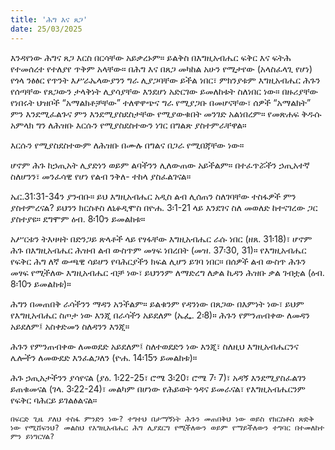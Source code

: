 ```yaml
---
title: 'ሕግ እና ጸጋ'
date: 25/03/2025
---
```


እንዳየነው ሕግና ጸጋ እርስ በርሳቸው አይቃረኑም። ይልቅስ በእግዚአብሔር ፍቅር እና ፍትሕ የተመሰረተ የተለያየ ጥቅም አላቸው። በሕግ እና በጸጋ መካከል አሁን የሚታየው (አላስፈላጊ የሆነ) የጎላ ንፅፅር የጥንት እሥራኤላውያንን ግራ ሊያጋባቸው ይችል ነበር፣ ምክንያቱም እግዚአብሔር ሕጉን የሰጣቸው የጸጋውን ታላቅነት ሊያሳያቸው እንደሆነ አድርገው ይመለከቱት ስለነበር ነው። በዙሪያቸው የነበሩት ህዝቦች “አማልክቶቻቸው” ተለዋዋጭና ግራ የሚያጋቡ በመሆናቸው፣ ሰዎች “አማልክት” ምን እንደሚፈልጉና ምን እንደሚያስደስታቸው የሚያውቁበት መንገድ አልነበረም። የመጽሐፍ ቅዱሱ አምላክ ግን ለሕዝቡ እርሱን የሚያስደስተውን ነገር በግልጽ ያስተምራቸዋል።

እርሱን የሚያስደስተውም ለሕዝቡ በሙሉ በግልና በጋራ የሚበጃቸው ነው።

ሆኖም ሕጉ ከኃጢአት ሊያድነን ወይም ልባችንን ሊለውጠው አይችልም። በተፈጥሯችን ኃጢአተኛ ስለሆንን፣ መንፈሳዊ የሆነ የልብ ንቅለ- ተከላ ያስፈልገናል።

ኤር.31:31-34ን ያንብቡ። ይህ እግዚአብሔር አዲስ ልብ ሊሰጠን ስለገባቸው ተስፋዎች ምን ያስተምረናል? ይህንን ክርስቶስ ለኒቆዲሞስ በዮሐ. 3፡1-21 ላይ እንደገና ስለ መወለድ ከተናገረው ጋር ያስተያዩ። ደግሞም ዕብ. 8፡10ን ይመልከቱ።

አሥርቱን ትእዛዛት በድንጋይ ጽላቶች ላይ የፃፋቸው እግዚአብሔር ራሱ ነበር (ዘጸ. 31፡18)፣ ሆኖም ሕጉ በእግዚአብሔር ሕዝብ ልብ ውስጥም መፃፍ ነበረበት (መዝ. 37፡30, 31)። የእግዚአብሔር የፍቅር ሕግ ለኛ ውጫዊ ሳይሆን የባሕርያችን ክፍል ሊሆን ይገባ ነበር። በሰዎች ልብ ውስጥ ሕጉን መፃፍ የሚችለው እግዚአብሔር ብቻ ነው፣ ይህንንም ለማድረግ ለቃል ኪዳን ሕዝቡ ቃል ገብቷል (ዕብ. 8፡10ን ይመልከቱ)።

ሕግን በመጠበቅ ራሳችንን ማዳን አንችልም። ይልቁንም የዳንነው በጸጋው በእምነት ነው፣ ይህም የእግዚአብሔር ስጦታ ነው እንጂ በራሳችን አይደለም (ኤፌ. 2፡8)። ሕጉን የምንጠብቀው ለመዳን አይደለም፤ አስቀድመን ስለዳንን እንጂ።

ሕጉን የምንጠብቀው ለመወደድ አይደለም፤ ስለተወደድን ነው እንጂ፣ ስለዚህ እግዚአብሔርንና ሌሎችን ለመውደድ እንፈልጋለን (ዮሐ. 14፡15ን ይመልከቱ)።

ሕጉ ኃጢአታችንን ያሳየናል (ያዕ. 1፡22-25፣ ሮሜ 3፡20፣ ሮሜ 7፡ 7)፣ አዳኝ እንደሚያስፈልገን ይጠቁመናል (ገላ. 3፡22-24)፣ መልካም በሆነው የሕይወት ጎዳና ይመራናል፣ የእግዚአብሔርንም የፍቅር ባሕርይ ይገልፅልናል።

`በፍርድ ጊዜ ያለህ ተስፋ ምንድን ነው? ተግተህ በታማኝነት ሕጉን መጠበቅህ ነው ወይስ የክርስቶስ ጽድቅ ነው የሚሸፍንህ? መልስህ የእግዚአብሔር ሕግ ሊያደርግ የሚችለውን ወይም የማይችለውን ተግባር በተመለከተ ምን ይነግርሃል?`